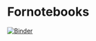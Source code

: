 # Fornotebooks
[![Binder](https://mybinder.org/badge_logo.svg)](https://mybinder.org/v2/gh/yantwang/Fornotebooks/Master)
